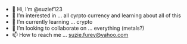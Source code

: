 - 👋 Hi, I’m @suzief123
- 👀 I’m interested in ... all cyrpto currency and learning about all of this
- 🌱 I’m currently learning ... crypto
- 💞️ I’m looking to collaborate on ... everything (metals?)
- 📫 How to reach me ... suzie.furey@yahoo.com

<!---
suzief123/suzief123 is a ✨ special ✨ repository because its `README.md` (this file) appears on your GitHub profile.
You can click the Preview link to take a look at your changes.
--->
